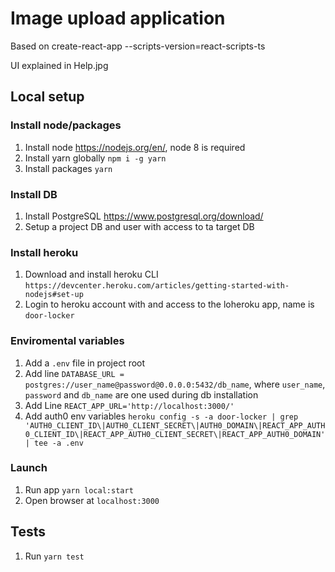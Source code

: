 # Image upload application

Based on create-react-app --scripts-version=react-scripts-ts

UI explained in Help.jpg

## Local setup

### Install node/packages

1. Install node https://nodejs.org/en/, node 8 is required
2. Install yarn globally `npm i -g yarn`
3. Install packages `yarn`

### Install DB

1. Install PostgreSQL https://www.postgresql.org/download/
2. Setup a project DB and user with access to ta target DB

### Install heroku

1. Download and install heroku CLI `https://devcenter.heroku.com/articles/getting-started-with-nodejs#set-up`
2. Login to heroku account with and access to the loheroku app, name is `door-locker`

### Enviromental variables

1. Add a `.env` file in project root
2. Add line `DATABASE_URL = postgres://user_name@password@0.0.0.0:5432/db_name`, where `user_name`, `password` and `db_name` are one used during db installation
3. Add Line `REACT_APP_URL='http://localhost:3000/'`
3. Add auth0 env variables `heroku config -s -a door-locker | grep 'AUTH0_CLIENT_ID\|AUTH0_CLIENT_SECRET\|AUTH0_DOMAIN\|REACT_APP_AUTH0_CLIENT_ID\|REACT_APP_AUTH0_CLIENT_SECRET\|REACT_APP_AUTH0_DOMAIN' | tee -a .env`

### Launch

1. Run app `yarn local:start`
2. Open browser at `localhost:3000`

## Tests

1. Run `yarn test`
